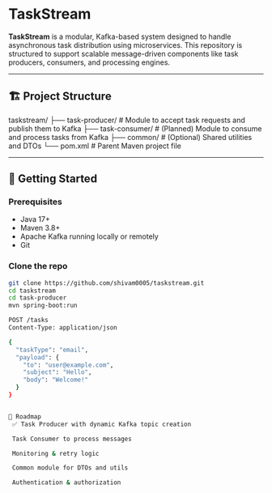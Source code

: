 # TaskStream

**TaskStream** is a modular, Kafka-based system designed to handle asynchronous task distribution using microservices. This repository is structured to support scalable message-driven components like task producers, consumers, and processing engines.

---

## 🏗️ Project Structure

taskstream/
├── task-producer/ # Module to accept task requests and publish them to Kafka
├── task-consumer/ # (Planned) Module to consume and process tasks from Kafka
├── common/ # (Optional) Shared utilities and DTOs
└── pom.xml # Parent Maven project file


---

## 🚀 Getting Started

### Prerequisites

- Java 17+
- Maven 3.8+
- Apache Kafka running locally or remotely
- Git

### Clone the repo

```bash
git clone https://github.com/shivam0005/taskstream.git
cd taskstream
cd task-producer
mvn spring-boot:run

POST /tasks
Content-Type: application/json

{
  "taskType": "email",
  "payload": {
    "to": "user@example.com",
    "subject": "Hello",
    "body": "Welcome!"
  }
}


📌 Roadmap
 ✅ Task Producer with dynamic Kafka topic creation

 Task Consumer to process messages

 Monitoring & retry logic

 Common module for DTOs and utils

 Authentication & authorization

